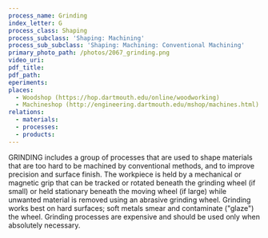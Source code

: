 ```yaml
---
process_name: Grinding
index_letter: G
process_class: Shaping
process_subclass: 'Shaping: Machining'
process_sub_subclass: 'Shaping: Machining: Conventional Machining'
primary_photo_path: /photos/2067_grinding.png
video_uri:
pdf_title:
pdf_path:
eperiments:
places:
  - Woodshop (https://hop.dartmouth.edu/online/woodworking)
  - Machineshop (http://engineering.dartmouth.edu/mshop/machines.html)
relations:
  - materials:
  - processes:
  - products:
---
```


GRINDING includes a group of processes that are used to shape materials that are too hard to be machined by conventional methods, and to improve precision and surface finish. The workpiece is held by a mechanical or magnetic grip that can be tracked or rotated beneath the grinding wheel (if small) or held stationary beneath the moving wheel (if large) while unwanted material is removed using an abrasive grinding wheel. Grinding works best on hard surfaces; soft metals smear and contaminate ("glaze") the wheel. Grinding processes are expensive and should be used only when absolutely necessary.